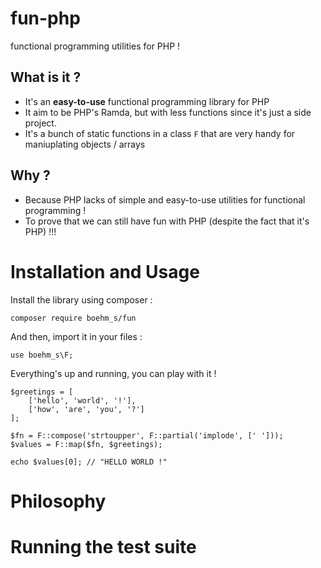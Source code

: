 # fun-php

functional programming utilities for PHP !

## What is it ? 

- It's an **easy-to-use** functional programming library for PHP
- It aim to be PHP's Ramda, but with less functions since it's just a side project.
- It's a bunch of static functions in a class `F` that are very handy for maniuplating objects / arrays

## Why ? 

- Because PHP lacks of simple and easy-to-use utilities for functional programming !
- To prove that we can still have fun with PHP (despite the fact that it's PHP) !!!

# Installation and Usage

Install the library using composer : 

```
composer require boehm_s/fun
```

And then, import it in your files :

```
use boehm_s\F;
```

Everything's up and running, you can play with it !

```
$greetings = [
    ['hello', 'world', '!'],
    ['how', 'are', 'you', '?']
];

$fn = F::compose('strtoupper', F::partial('implode', [' ']));
$values = F::map($fn, $greetings);

echo $values[0]; // "HELLO WORLD !"
```

# Philosophy


# Running the test suite

